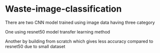 # Waste-image-classification

There are two CNN model trained using image data having three category

One using resnet50 model transfer learning method

Another by building from scratch which gives less accuracy compared to resnet50 due to small dataset

